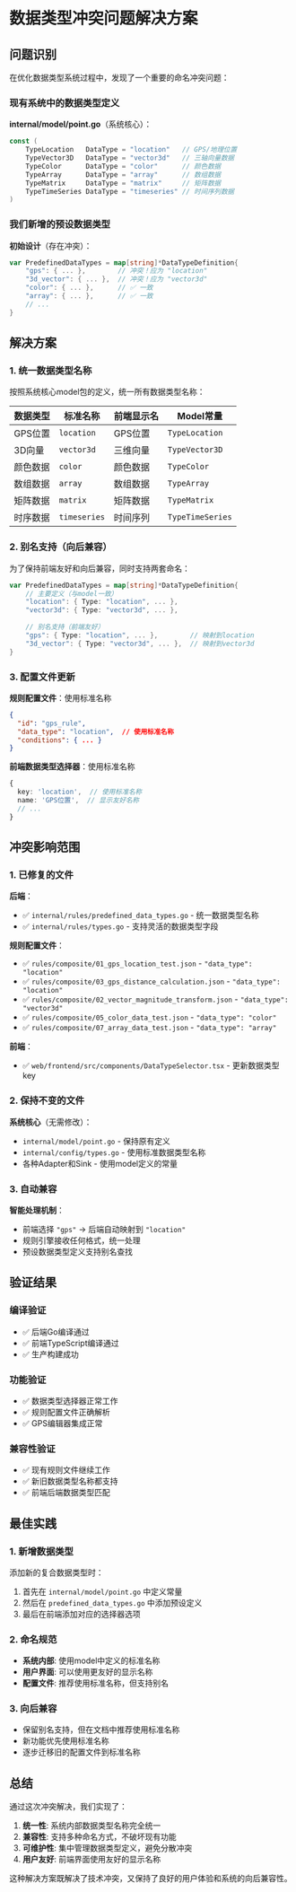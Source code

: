 # 数据类型冲突问题解决方案

## 问题识别

在优化数据类型系统过程中，发现了一个重要的命名冲突问题：

### 现有系统中的数据类型定义

**internal/model/point.go**（系统核心）：
```go
const (
    TypeLocation   DataType = "location"   // GPS/地理位置
    TypeVector3D   DataType = "vector3d"   // 三轴向量数据  
    TypeColor      DataType = "color"      // 颜色数据
    TypeArray      DataType = "array"      // 数组数据
    TypeMatrix     DataType = "matrix"     // 矩阵数据
    TypeTimeSeries DataType = "timeseries" // 时间序列数据
)
```

### 我们新增的预设数据类型

**初始设计**（存在冲突）：
```go
var PredefinedDataTypes = map[string]*DataTypeDefinition{
    "gps": { ... },        // 冲突！应为 "location"
    "3d_vector": { ... },  // 冲突！应为 "vector3d"
    "color": { ... },      // ✅ 一致
    "array": { ... },      // ✅ 一致
    // ...
}
```

## 解决方案

### 1. 统一数据类型名称

按照系统核心model包的定义，统一所有数据类型名称：

| 数据类型 | 标准名称 | 前端显示名 | Model常量 |
|---------|----------|------------|-----------|
| GPS位置 | `location` | GPS位置 | `TypeLocation` |
| 3D向量 | `vector3d` | 三维向量 | `TypeVector3D` |
| 颜色数据 | `color` | 颜色数据 | `TypeColor` |
| 数组数据 | `array` | 数组数据 | `TypeArray` |
| 矩阵数据 | `matrix` | 矩阵数据 | `TypeMatrix` |
| 时序数据 | `timeseries` | 时间序列 | `TypeTimeSeries` |

### 2. 别名支持（向后兼容）

为了保持前端友好和向后兼容，同时支持两套命名：

```go
var PredefinedDataTypes = map[string]*DataTypeDefinition{
    // 主要定义（与model一致）
    "location": { Type: "location", ... },
    "vector3d": { Type: "vector3d", ... },
    
    // 别名支持（前端友好）
    "gps": { Type: "location", ... },        // 映射到location
    "3d_vector": { Type: "vector3d", ... },  // 映射到vector3d
}
```

### 3. 配置文件更新

**规则配置文件**：使用标准名称
```json
{
  "id": "gps_rule",
  "data_type": "location",  // 使用标准名称
  "conditions": { ... }
}
```

**前端数据类型选择器**：使用标准名称
```typescript
{
  key: 'location',  // 使用标准名称
  name: 'GPS位置',  // 显示友好名称
  // ...
}
```

## 冲突影响范围

### 1. 已修复的文件

**后端**：
- ✅ `internal/rules/predefined_data_types.go` - 统一数据类型名称
- ✅ `internal/rules/types.go` - 支持灵活的数据类型字段

**规则配置文件**：
- ✅ `rules/composite/01_gps_location_test.json` - `"data_type": "location"`
- ✅ `rules/composite/03_gps_distance_calculation.json` - `"data_type": "location"`
- ✅ `rules/composite/02_vector_magnitude_transform.json` - `"data_type": "vector3d"`
- ✅ `rules/composite/05_color_data_test.json` - `"data_type": "color"`
- ✅ `rules/composite/07_array_data_test.json` - `"data_type": "array"`

**前端**：
- ✅ `web/frontend/src/components/DataTypeSelector.tsx` - 更新数据类型key

### 2. 保持不变的文件

**系统核心**（无需修改）：
- `internal/model/point.go` - 保持原有定义
- `internal/config/types.go` - 使用标准数据类型名称
- 各种Adapter和Sink - 使用model定义的常量

### 3. 自动兼容

**智能处理机制**：
- 前端选择 `"gps"` → 后端自动映射到 `"location"`
- 规则引擎接收任何格式，统一处理
- 预设数据类型定义支持别名查找

## 验证结果

### 编译验证
- ✅ 后端Go编译通过
- ✅ 前端TypeScript编译通过
- ✅ 生产构建成功

### 功能验证
- ✅ 数据类型选择器正常工作
- ✅ 规则配置文件正确解析
- ✅ GPS编辑器集成正常

### 兼容性验证
- ✅ 现有规则文件继续工作
- ✅ 新旧数据类型名称都支持
- ✅ 前端后端数据类型匹配

## 最佳实践

### 1. 新增数据类型

添加新的复合数据类型时：
1. 首先在 `internal/model/point.go` 中定义常量
2. 然后在 `predefined_data_types.go` 中添加预设定义
3. 最后在前端添加对应的选择器选项

### 2. 命名规范

- **系统内部**: 使用model中定义的标准名称
- **用户界面**: 可以使用更友好的显示名称
- **配置文件**: 推荐使用标准名称，但支持别名

### 3. 向后兼容

- 保留别名支持，但在文档中推荐使用标准名称
- 新功能优先使用标准名称
- 逐步迁移旧的配置文件到标准名称

## 总结

通过这次冲突解决，我们实现了：

1. **统一性**: 系统内部数据类型名称完全统一
2. **兼容性**: 支持多种命名方式，不破坏现有功能
3. **可维护性**: 集中管理数据类型定义，避免分散冲突
4. **用户友好**: 前端界面使用友好的显示名称

这种解决方案既解决了技术冲突，又保持了良好的用户体验和系统的向后兼容性。